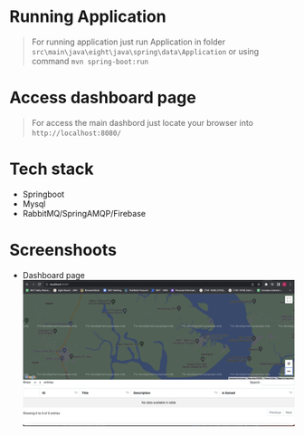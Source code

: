 # Running Application
 > For running application just run Application in folder ```src\main\java\eight\java\spring\data\Application``` or using command ```mvn spring-boot:run``` 
# Access dashboard page
 > For access the main dashbord just locate your browser into ```http://localhost:8080/```
# Tech stack
 - Springboot
 - Mysql
 - RabbitMQ/SpringAMQP/Firebase
# Screenshoots
 - Dashboard page![dashboard](./screenshoot/home_page.png)


